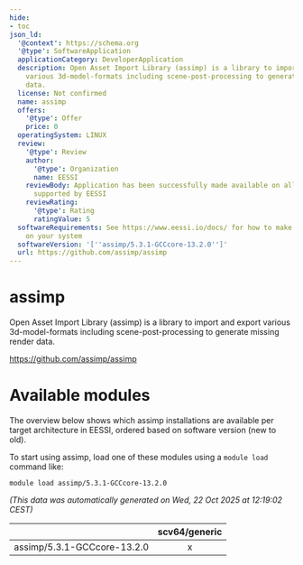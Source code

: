 ```yaml
---
hide:
- toc
json_ld:
  '@context': https://schema.org
  '@type': SoftwareApplication
  applicationCategory: DeveloperApplication
  description: Open Asset Import Library (assimp) is a library to import and export
    various 3d-model-formats including scene-post-processing to generate missing render
    data.
  license: Not confirmed
  name: assimp
  offers:
    '@type': Offer
    price: 0
  operatingSystem: LINUX
  review:
    '@type': Review
    author:
      '@type': Organization
      name: EESSI
    reviewBody: Application has been successfully made available on all architectures
      supported by EESSI
    reviewRating:
      '@type': Rating
      ratingValue: 5
  softwareRequirements: See https://www.eessi.io/docs/ for how to make EESSI available
    on your system
  softwareVersion: '[''assimp/5.3.1-GCCcore-13.2.0'']'
  url: https://github.com/assimp/assimp
---
```


assimp
======


Open Asset Import Library (assimp) is a library to import and export various 3d-model-formats including scene-post-processing to generate missing render data.

https://github.com/assimp/assimp
# Available modules


The overview below shows which assimp installations are available per target architecture in EESSI, ordered based on software version (new to old).

To start using assimp, load one of these modules using a `module load` command like:

```shell
module load assimp/5.3.1-GCCcore-13.2.0
```

*(This data was automatically generated on Wed, 22 Oct 2025 at 12:19:02 CEST)*

| |scv64/generic|
| :---: | :---: |
|assimp/5.3.1-GCCcore-13.2.0|x|
